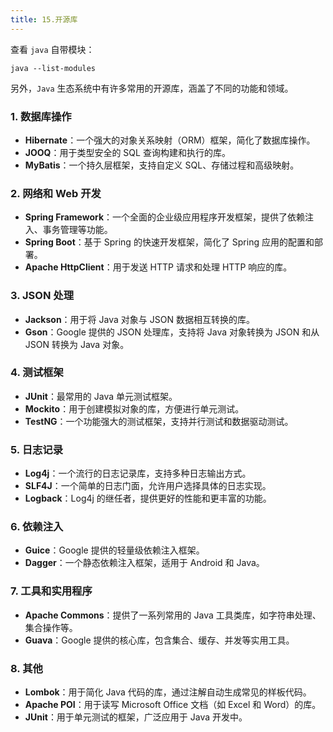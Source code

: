 ```yaml
---
title: 15.开源库
---
```


查看 `java` 自带模块：

```shell
java --list-modules
```

另外，`Java` 生态系统中有许多常用的开源库，涵盖了不同的功能和领域。

### 1. 数据库操作

- **Hibernate**：一个强大的对象关系映射（ORM）框架，简化了数据库操作。
- **JOOQ**：用于类型安全的 SQL 查询构建和执行的库。
- **MyBatis**：一个持久层框架，支持自定义 SQL、存储过程和高级映射。

### 2. 网络和 Web 开发

- **Spring Framework**：一个全面的企业级应用程序开发框架，提供了依赖注入、事务管理等功能。
- **Spring Boot**：基于 Spring 的快速开发框架，简化了 Spring 应用的配置和部署。
- **Apache HttpClient**：用于发送 HTTP 请求和处理 HTTP 响应的库。

### 3. JSON 处理

- **Jackson**：用于将 Java 对象与 JSON 数据相互转换的库。
- **Gson**：Google 提供的 JSON 处理库，支持将 Java 对象转换为 JSON 和从 JSON 转换为 Java 对象。

### 4. 测试框架

- **JUnit**：最常用的 Java 单元测试框架。
- **Mockito**：用于创建模拟对象的库，方便进行单元测试。
- **TestNG**：一个功能强大的测试框架，支持并行测试和数据驱动测试。

### 5. 日志记录

- **Log4j**：一个流行的日志记录库，支持多种日志输出方式。
- **SLF4J**：一个简单的日志门面，允许用户选择具体的日志实现。
- **Logback**：Log4j 的继任者，提供更好的性能和更丰富的功能。

### 6. 依赖注入

- **Guice**：Google 提供的轻量级依赖注入框架。
- **Dagger**：一个静态依赖注入框架，适用于 Android 和 Java。

### 7. 工具和实用程序

- **Apache Commons**：提供了一系列常用的 Java 工具类库，如字符串处理、集合操作等。
- **Guava**：Google 提供的核心库，包含集合、缓存、并发等实用工具。

### 8. 其他

- **Lombok**：用于简化 Java 代码的库，通过注解自动生成常见的样板代码。
- **Apache POI**：用于读写 Microsoft Office 文档（如 Excel 和 Word）的库。
- **JUnit**：用于单元测试的框架，广泛应用于 Java 开发中。

